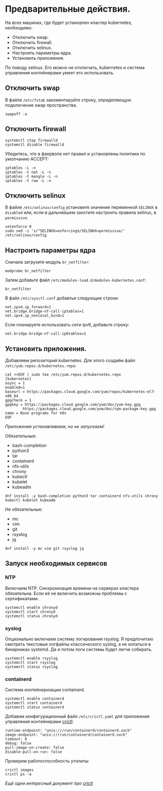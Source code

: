 # Предварительные действия.

На всех машинах, где будет установлен кластер kubernetes, необходимо:
* Отключить swap.
* Отключить firewall.
* Отключить selinux.
* Настроить параметры ядра.
* Установить приложения.

По поводу selinux. Его можно не отключать, kubernetes и система управления контейнерами умеет его использовать. 

## Отключить swap

В файле `/etc/fstab` закоментируйте строку, определяющую подключение swap пространства.

```shell
swapoff -a
```

## Отключить firewall

```shell
systemctl stop firewalld
systemctl disable firewalld
```

Убедитесь, что в фаерволе нет правил и установлены политики по умолчанию ACCEPT:

```shell
iptables -L -n
iptables -t nat -L -n
iptables -t mangle -L -n
iptables -t raw -L -n 
```

## Отключить selinux

В файле `/etc/selinux/config` установите значение переменной `SELINUX` в `disabled` или, если в дальнейшем
захотите настроить правила selinux, в `permissive`.

```shell
setenforce 0
sudo sed -i 's/^SELINUX=enforcing$/SELINUX=permissive/' /etc/selinux/config
```

## Настроить параметры ядра

Сначала загрузите модуль `br_netfilter`:

```shell
modprobe br_netfilter
```

Затем добавьте файл `/etc/modules-load.d/modules-kubernetes.conf`:

```
br_netfilter
```

В файл `/etc/sysctl.conf` добавтье следующие строки:

```
net.ipv4.ip_forward=1
net.bridge.bridge-nf-call-iptables=1
net.ipv4.ip_nonlocal_bind=1
```

Если планируете использовать сети ipv6, добавьте строку:

```
net.bridge.bridge-nf-call-ip6tables=1
```

## Установить приложения.

Добавляем репозиторий kubernetes. Для этого создаём файл `/etc/yum.repos.d/kubernetes.repo`:

```shell
cat <<EOF | sudo tee /etc/yum.repos.d/kubernetes.repo
[kubernetes]
async = 1
enabled=1
baseurl = https://packages.cloud.google.com/yum/repos/kubernetes-el7-x86_64
gpgcheck = 1
gpgkey = https://packages.cloud.google.com/yum/doc/yum-key.gpg
        https://packages.cloud.google.com/yum/doc/rpm-package-key.gpg
name = Base programs for k8s
EOF
```

_Приложения устанавливаем, но не запускаем!_

Обязательные:

* bash-completion
* python3
* tar
* containerd
* nfs-utils
* chrony
* kubectl
* kubelet
* kubeadm

```shell
dnf install -y bash-completion python3 tar containerd nfs-utils chrony kubectl kubelet kubeadm
```

Не обязательные:

* mc
* vim
* git
* rsyslog
* jq

```shell
dnf install -y mc vim git rsyslog jq
```

## Запуск необходимых сервисов

### NTP

Включаем NTP. Синхронизация времени на серверах кластера обязательна. Если её не включить возможны проблемы с
сертификатами.

```shell
systemctl enable chronyd
systemctl start chronyd
systemctl status chronyd
```

### syslog

Опционально включаем систему логирования rsyslog. Я предпочитаю смотреть текстовые логфайлы классического syslog, а 
не копаться в бинарниках systemd. Да и потом логи системы будет легче собирать.

```shell
systemctl enable rsyslog
systemctl start rsyslog
systemctl status rsyslog
```

### containerd

Система контейнеризации containerd.

```shell
systemctl enable containerd
systemctl start containerd
systemctl status containerd
```

Добавим конфигурационный файл `/etc/crictl.yaml` для приложения управления контейнерами 
[crictl](https://github.com/kubernetes-sigs/cri-tools/blob/master/docs/crictl.md):

```
runtime-endpoint: "unix:///run/containerd/containerd.sock"
image-endpoint: "unix:///run/containerd/containerd.sock"
timeout: 0
debug: false
pull-image-on-create: false
disable-pull-on-run: false
```

Проверим работоспособность утилиты:

```shell
crictl images
crictl ps -a
```

_Ещё одни интересный документ про [crictl](https://kubernetes.io/docs/tasks/debug/debug-cluster/crictl/)_
